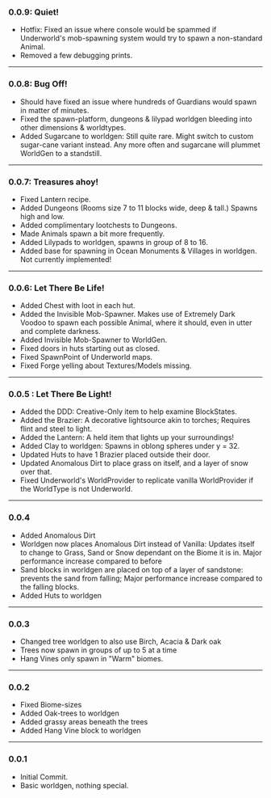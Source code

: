 ### 0.0.9: Quiet!

- Hotfix: Fixed an issue where console would be spammed if Underworld's mob-spawning system would try to spawn a non-standard Animal.
- Removed a few debugging prints.

---
### 0.0.8: Bug Off!

- Should have fixed an issue where hundreds of Guardians would spawn in matter of minutes.
- Fixed the spawn-platform, dungeons & lilypad worldgen bleeding into other dimensions & worldtypes.
- Added Sugarcane to worldgen: Still quite rare. Might switch to custom sugar-cane variant instead. Any more often and sugarcane will plummet 
WorldGen to a standstill.

---
### 0.0.7: Treasures ahoy!

- Fixed Lantern recipe.
- Added Dungeons (Rooms size 7 to 11 blocks wide, deep & tall.) Spawns high and low.
- Added complimentary lootchests to Dungeons.
- Made Animals spawn a bit more frequently.
- Added Lilypads to worldgen, spawns in group of 8 to 16.
- Added base for spawning in Ocean Monuments & Villages in worldgen. Not currently implemented!

---
### 0.0.6: Let There Be Life!
- Added Chest with loot in each hut.
- Added the Invisible Mob-Spawner. Makes use of Extremely Dark Voodoo to spawn each possible Animal, where it should, even in utter and 
complete darkness.
- Added Invisible Mob-Spawner to WorldGen.
- Fixed doors in huts starting out as closed.
- Fixed SpawnPoint of Underworld maps.
- Fixed Forge yelling about Textures/Models missing.

---
### 0.0.5 : Let There Be Light!
- Added the DDD: Creative-Only item to help examine BlockStates.
- Added the Brazier: A decorative lightsource akin to torches; Requires flint and steel to light.
- Added the Lantern: A held item that lights up your surroundings!
- Added Clay to worldgen: Spawns in oblong spheres under y = 32.
- Updated Huts to have 1 Brazier placed outside their door.
- Updated Anomalous Dirt to place grass on itself, and a layer of snow over that.
- Fixed Underworld's WorldProvider to replicate vanilla WorldProvider if the WorldType is not Underworld.

---
### 0.0.4

- Added Anomalous Dirt
- Worldgen now places Anomalous Dirt instead of Vanilla: Updates itself to change to Grass, Sand or Snow dependant on the Biome it is in. 
Major performance increase compared to before
- Sand blocks in worldgen are placed on top of a layer of sandstone: prevents the sand from falling; Major performance increase compared to 
the falling blocks.
- Added Huts to worldgen

---
### 0.0.3

- Changed tree worldgen to also use Birch, Acacia & Dark oak
- Trees now spawn in groups of up to 5 at a time
- Hang Vines only spawn in "Warm" biomes.

---
### 0.0.2

- Fixed Biome-sizes
- Added Oak-trees to worldgen
- Added grassy areas beneath the trees
- Added Hang Vine block to worldgen

---
### 0.0.1
- Initial Commit.
- Basic worldgen, nothing special.
